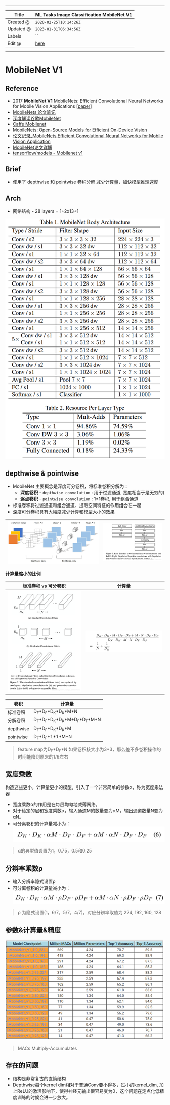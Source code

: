 -----

| Title     | ML Tasks Image Classification MobileNet V1           |
| --------- | ---------------------------------------------------- |
| Created @ | `2020-02-25T10:14:26Z`                               |
| Updated @ | `2023-01-31T06:34:56Z`                               |
| Labels    | \`\`                                                 |
| Edit @    | [here](https://github.com/junxnone/aiwiki/issues/42) |

-----

# MobileNet V1

## Reference

  - 2017 **MobileNet V1** MobileNets: Efficient Convolutional Neural
    Networks for Mobile Vision Applications
    \[[paper](https://arxiv.org/pdf/1704.04861.pdf)\]
  - [MobileNets
    论文笔记](https://blog.csdn.net/Jesse_Mx/article/details/70766871)
  - [深度解读谷歌MobileNet](https://blog.csdn.net/T800GHB/article/details/78879612)
  - [Caffe Mobilenet](https://github.com/01org/caffe/wiki/Mobilenet)
  - [MobileNets: Open-Source Models for Efficient On-Device
    Vision](https://ai.googleblog.com/2017/06/mobilenets-open-source-models-for.html)
  - [论文记录\_MobileNets Efficient Convolutional Neural Networks for Mobile
    Vision
    Application](https://blog.csdn.net/u013082989/article/details/77970196)
  - [MobileNet论文详解](https://blog.csdn.net/qq_38807688/article/details/84590717)
  - [tensorflow/models - Mobilenet
    v1](https://github.com/tensorflow/models/blob/master/research/slim/nets/mobilenet_v1.md)

## Brief

  - 使用了 depthwise 和 pointwise 卷积分解 减少计算量，加快模型推理速度

## Arch

  - 网络结构 - 28 layers = 1+2x13+1

![image](media/b26aa8d5dcfe847f05937ef075b925f6e1ddfab8.png)

## depthwise & pointwise

  - MobileNet 主要概念是深度可分卷积，将标准卷积分解为：
      - **深度卷积** - `depthwise convolution` : 用于过滤通道, 宽度相当于是无穷的)
      - **逐点卷积** - `pointwise convolution` : 1\*1卷积, 用于组合通道
  - 标准卷积将过滤通道和组合通道、提取空间特征的作用组合在一起
  - 深度可分卷积具有大幅度减少计算和模型大小的效果

| ![image](media/5dea530d1873827e9f2b2346db41620b1593e47a.png) | ![image](media/9c2044b6921de3176ddd9268a6f66a4c7ca1a79e.png) |
| ------------------------------------------------------------ | ------------------------------------------------------------ |

**计算量缩小的比例**

| 标准卷积 vs 可分卷积                                                 | 计算量                                                          |
| ------------------------------------------------------------ | ------------------------------------------------------------ |
| ![image](media/836c61900f148919c1e0edb3344db5d385b0dfde.png) | ![image](media/58f98e1b48d0f38e742e7045a466d3c635249e5a.png) |

| 卷积        | 计算量                                                                                              |
| --------- | ------------------------------------------------------------------------------------------------ |
| 标准卷积      | D<sub>F</sub>\*D<sub>F</sub>\*D<sub>K</sub>\*D<sub>K</sub>\*M\*N                                 |
| 分解卷积      | D<sub>F</sub>\*D<sub>F</sub>\*D<sub>K</sub>\*D<sub>K</sub>\*M+D<sub>F</sub>\*D<sub>F</sub>\*M\*N |
| depthwise | D<sub>F</sub>\*D<sub>F</sub>\*D<sub>K</sub>\*D<sub>K</sub>\*M                                    |
| pointwise | D<sub>F</sub>\*D<sub>F</sub>\*1\*1\*M\*N                                                         |

> feature map为D<sub>F</sub>\*D<sub>F</sub>\*N
> 如果卷积核大小为3\*3，那么差不多卷积操作的时间能降到原来的1/9左右

## 宽度乘数

构造这些更小，计算量更小的模型，引入了一个非常简单的参数α，称为宽度乘法器

  - 宽度乘数α的作用是在每层均匀地减薄网络。
  - 对于给定的层和宽度乘数α，输入通道M的数量变为αM，输出通道数量N变为αN。
  - 可分离卷积的计算量减小为：
    ![image](media/446f7f36c4fe145d493b30d9ac1403c50a9fcec0.png)

> α的典型值设置为1，0.75，0.5和0.25

## 分辨率乘数ρ

  - 输入分辨率隐式设置ρ
  - 可分离卷积的计算量减小为：
    ![image](media/0f2a2c948e7272be579567fe8f7da7bc79c09657.png)

> ρ 为隐式设置(1，6/7，5/7，4/7)，对应分辨率取值为 224, 192, 160, 128

## 参数&计算量&精度

![mobilenet\_diff](media/39e25cb74e427b9bbeca6d8bf34e1d3f8887fdc9.png)

> MACs Multiply-Accumulates

## 存在的问题

  - 结构是非常复古的直筒结构
  - Depthwise每个kernel dim相对于普通Conv要小得多，过小的kernel\_dim,
    加上ReLU的激活影响下，使得神经元输出很容易变为0，这个问题在定点化低精度训练的时候会进一步放大。
